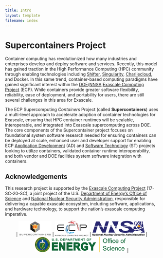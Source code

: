 ```yaml
---
title: Intro
layout: template
filename: index
--- 
```



# Supercontainers Project

Container computing has revolutionized how many industries and enterprises develop and deploy software and services. Recently, this model has gained traction in the High Performance Computing (HPC) community through enabling technologies including [Shifter](https://www.nersc.gov/research-and-development/user-defined-images), [Singularity](https://singularity.hpcng.org/), [Charliecloud](https://charliecloud.readthedocs.io/en/latest), and Docker.  In this same trend, container-based computing paradigms have gained significant interest within the [DOE](https://www.energy.gov)/[NNSA](https://www.energy.gov/nnsa/national-nuclear-security-administration) [Exascale Computing Project](https://exascaleproject.org/) (ECP). While containers provide greater software flexibility, reliability, ease of deployment, and portability for users, there are still several challenges in this area for Exascale.

The ECP Supercomputing *Containers* Project (called **Supercontainers**) uses a multi-level approach to accelerate adoption of container technologies for Exascale, ensuring that HPC container runtimes will be scalable, interoperable, and integrated into Exascale supercomputing across DOE. The core components of the Supercontainer project focuses on foundational system software research needed for ensuring containers can be deployed at scale, enhanced user and developer support for enabling ECP [Application Development](https://www.exascaleproject.org/research/#application) (AD) and [Software Technology](https://www.exascaleproject.org/research/#software) (ST) projects looking to utilize containers, validated container runtime interoperability, and both vendor and DOE facilities system software integration with containers.


## Acknowledgements

This research project is supported by the [Exascale Computing Project](https://exascaleproject.org/) (17-SC-20-SC), a joint project of the U.S. [Department of Energy’s Office of Science](https://www.energy.gov/science/office-science) and [National Nuclear Security Administration](https://www.energy.gov/nnsa/national-nuclear-security-administration), responsible for delivering a capable exascale ecosystem, including software, applications, and hardware technology, to support the nation’s exascale computing imperative.  

<p style="text-align: center;">
| <img src="images/Supercontainer_logo_v2b-01.png" alt="Supercontainers Logo" height="50"/> | <img src="images/ecp-logo.png" alt="ECP Logo" height="50"/> | <img src="images/NNSA Logo_Color.png" alt="NNSA Logo" height="50"/> | <img src="images/doe_science_logo.png" alt="DOE Science Logo" height="50"/> |
</p>
